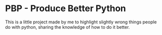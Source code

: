 # PBP - Produce Better Python

This is a little project made by me to highlight slightly wrong things people do with python, sharing the knowledge of how to do it better.
